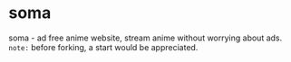 # soma
soma - ad free anime website, stream anime without worrying about ads.
`note:` before forking, a start would be appreciated. 
